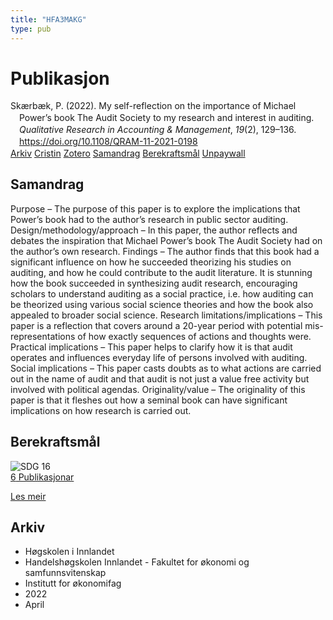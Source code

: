 ```yaml
---
title: "HFA3MAKG"
type: pub
---
```

<h1>Publikasjon</h1>
<article id="csl-bib-container-HFA3MAKG" class="csl-bib-container">
  <div class="csl-bib-body" style="line-height: 1.35; padding-left: 1em; text-indent:-1em;">
  <div class="csl-entry">Sk&#xE6;rb&#xE6;k, P. (2022). My self-reflection on the importance of Michael Power&#x2019;s book The Audit Society to my research and interest in auditing. <i>Qualitative Research in Accounting &amp; Management</i>, <i>19</i>(2), 129&#x2013;136. <a href="https://doi.org/10.1108/QRAM-11-2021-0198">https://doi.org/10.1108/QRAM-11-2021-0198</a></div>
</div>
  <div class="csl-bib-buttons">
    <a href="#taxonomy-article-HFA3MAKG" class="csl-bib-button">Arkiv</a>
    <a href="https://app.cristin.no/results/show.jsf?id=2016771" alt="Cristin URL" class="csl-bib-button">Cristin</a>
    <a href="http://zotero.org/groups/5402882/items/HFA3MAKG" alt="Zotero URL" class="csl-bib-button">Zotero</a>
    <a href="#abstract-article-HFA3MAKG" class="csl-bib-button">Samandrag</a>
    <a href="#sdg-article-HFA3MAKG" class="csl-bib-button">Berekraftsmål</a>
    <a href="https://doi.org/10.1108/qram-11-2021-0198" class="csl-bib-button">Unpaywall</a>
  </div>
  <div id="csl-bib-meta-container-HFA3MAKG"></div>
</article>
<div id="csl-bib-meta-HFA3MAKG" class="csl-bib-meta">
  <article id="abstract-article-HFA3MAKG" class="abstract-article">
    <h1>Samandrag</h1>
    Purpose – The purpose of this paper is to explore the implications that Power’s book had to the author’s research in public sector auditing. Design/methodology/approach – In this paper, the author reflects and debates the inspiration that Michael Power’s book The Audit Society had on the author’s own research. Findings – The author finds that this book had a significant influence on how he succeeded theorizing his studies on auditing, and how he could contribute to the audit literature. It is stunning how the book succeeded in synthesizing audit research, encouraging scholars to understand auditing as a social practice, i.e. how auditing can be theorized using various social science theories and how the book also appealed to broader social science. Research limitations/implications – This paper is a reflection that covers around a 20-year period with potential mis-representations of how exactly sequences of actions and thoughts were. Practical implications – This paper helps to clarify how it is that audit operates and influences everyday life of persons involved with auditing. Social implications – This paper casts doubts as to what actions are carried out in the name of audit and that audit is not just a value free activity but involved with political agendas. Originality/value – The originality of this paper is that it fleshes out how a seminal book can have significant implications on how research is carried out.
  </article>
  <article id="sdg-article-HFA3MAKG" class="sdg-article">
    <h1>Berekraftsmål</h1>
    <div class="sdg-container"><div id="sdg16" class="sdg"> <img src="{{< params subfolder >}}images/sdg/sdg16_no.png" class="image" alt="SDG 16"> <div class="sdg-overlay"> <a href="{{< params subfolder >}}no/archive/?sdg=16#archive" class="sdg-publication-count"><span>6</span> Publikasjonar</a> <p><a href="NA" class="sdg-read-more">Les meir</a></p> </div> </div></div>
  </article>
  <article id="taxonomy-article-HFA3MAKG" class="taxonomy-article">
    <h1>Arkiv</h1>
    <ul>
      <li>Høgskolen i Innlandet</li>
      <li>Handelshøgskolen Innlandet - Fakultet for økonomi og samfunnsvitenskap</li>
      <li>Institutt for økonomifag</li>
      <li>2022</li>
      <li>April</li>
    </ul>
  </article>
</div>
